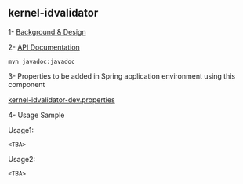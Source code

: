 ## kernel-idvalidator

 
 1- [Background & Design](../../design/kernel/kernel-idvalidator.md)
 

 2- [API Documentation <TBA>](TBA)
 
 ```
 mvn javadoc:javadoc

 ```

3- Properties to be added in Spring application environment using this component

[kernel-idvalidator-dev.properties](../../config/kernel-idvalidator-dev.properties)

 

4- Usage Sample
 
 Usage1:
 
 ```
<TBA>
 
 ```

 Usage2:
 
 ```
<TBA>
 
 ```








